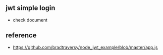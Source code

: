 ## jwt simple login  
- check document

## reference
- https://github.com/bradtraversy/node_jwt_example/blob/master/app.js